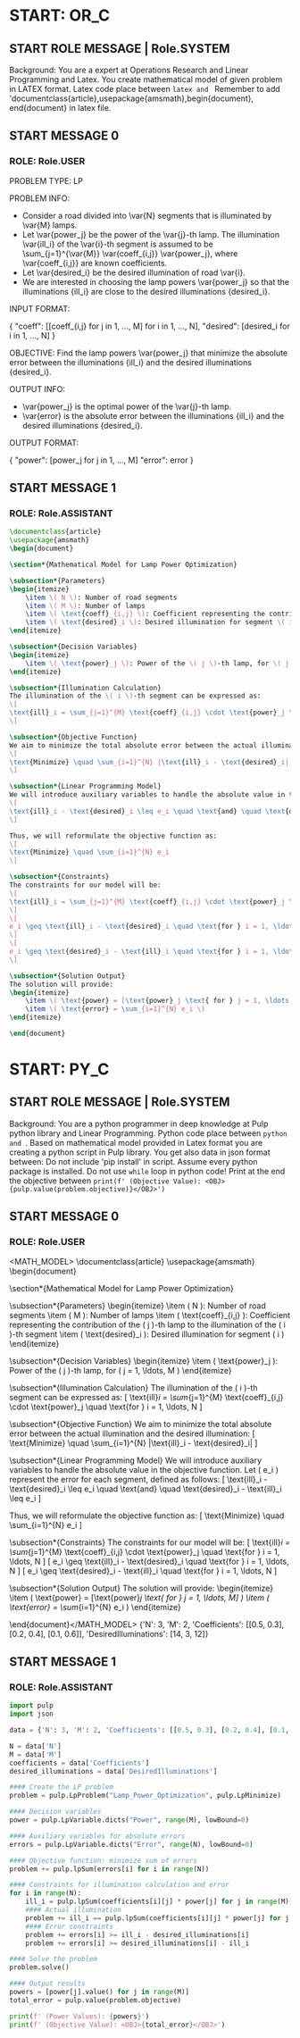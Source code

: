 # START: OR_C 
## START ROLE MESSAGE | Role.SYSTEM 
Background: You are a expert at Operations Research and Linear Programming and Latex. You create mathematical model of given problem in LATEX format. Latex code place between ```latex and ``` Remember to add 'documentclass{article},usepackage{amsmath},begin{document}, end{document} in latex file. 
## START MESSAGE 0 
### ROLE: Role.USER
<DESCRIPTION>
PROBLEM TYPE: LP

PROBLEM INFO: 

- Consider a road divided into \var{N} segments that is illuminated by \var{M} lamps.
- Let \var{power_j} be the power of the \var{j}-th lamp. The illumination \var{ill_i} of the \var{i}-th segment is assumed to be \sum_{j=1}^{\var{M}} \var{coeff_{i,j}} \var{power_j}, where \var{coeff_{i,j}} are known coefficients.
- Let \var{desired_i} be the desired illumination of road \var{i}. 
- We are interested in choosing the lamp powers \var{power_j} so that the illuminations {ill_i} are close to the desired illuminations {desired_i}. 

INPUT FORMAT: 

{
    "coeff": [[coeff_{i,j} for j in 1, ..., M] for i in 1, ..., N],
    "desired": [desired_i for i in 1, ..., N]
}

OBJECTIVE: Find the lamp powers \var{power_j} that minimize the absolute error between the illuminations {ill_i} and the desired illuminations {desired_i}.

OUTPUT INFO:

- \var{power_j} is the optimal power of the \var{j}-th lamp.
- \var{error} is the absolute error between the illuminations {ill_i} and the desired illuminations {desired_i}.

OUTPUT FORMAT:

{
    "power": [power_j for j in 1, ..., M]
    "error": error
}
</DESCRIPTION>


## START MESSAGE 1 
### ROLE: Role.ASSISTANT
```latex
\documentclass{article}
\usepackage{amsmath}
\begin{document}

\section*{Mathematical Model for Lamp Power Optimization}

\subsection*{Parameters}
\begin{itemize}
    \item \( N \): Number of road segments
    \item \( M \): Number of lamps
    \item \( \text{coeff}_{i,j} \): Coefficient representing the contribution of the \( j \)-th lamp to the illumination of the \( i \)-th segment
    \item \( \text{desired}_i \): Desired illumination for segment \( i \)
\end{itemize}

\subsection*{Decision Variables}
\begin{itemize}
    \item \( \text{power}_j \): Power of the \( j \)-th lamp, for \( j = 1, \ldots, M \)
\end{itemize}

\subsection*{Illumination Calculation}
The illumination of the \( i \)-th segment can be expressed as:
\[
\text{ill}_i = \sum_{j=1}^{M} \text{coeff}_{i,j} \cdot \text{power}_j \quad \text{for } i = 1, \ldots, N
\]

\subsection*{Objective Function}
We aim to minimize the total absolute error between the actual illumination and the desired illumination:
\[
\text{Minimize} \quad \sum_{i=1}^{N} |\text{ill}_i - \text{desired}_i|
\]

\subsection*{Linear Programming Model}
We will introduce auxiliary variables to handle the absolute value in the objective function. Let \( e_i \) represent the error for each segment, defined as follows:
\[
\text{ill}_i - \text{desired}_i \leq e_i \quad \text{and} \quad \text{desired}_i - \text{ill}_i \leq e_i
\]

Thus, we will reformulate the objective function as:
\[
\text{Minimize} \quad \sum_{i=1}^{N} e_i
\]

\subsection*{Constraints}
The constraints for our model will be:
\[
\text{ill}_i = \sum_{j=1}^{M} \text{coeff}_{i,j} \cdot \text{power}_j \quad \text{for } i = 1, \ldots, N
\]
\[
e_i \geq \text{ill}_i - \text{desired}_i \quad \text{for } i = 1, \ldots, N
\]
\[
e_i \geq \text{desired}_i - \text{ill}_i \quad \text{for } i = 1, \ldots, N
\]

\subsection*{Solution Output}
The solution will provide:
\begin{itemize}
    \item \( \text{power} = [\text{power}_j \text{ for } j = 1, \ldots, M] \)
    \item \( \text{error} = \sum_{i=1}^{N} e_i \)
\end{itemize}

\end{document}
```

# START: PY_C 
## START ROLE MESSAGE | Role.SYSTEM 
Background: You are a python programmer in deep knowledge at Pulp python library and Linear Programming. Python code place between ```python and ```. Based on mathematical model provided in Latex format you are creating a python script in Pulp library. You get also data in json format between: <DATA></DATA> Do not include 'pip install' in script. Assume every python package is installed. Do not use `while` loop in python code! Print at the end the objective between <OBJ></OBJ> `print(f' (Objective Value): <OBJ>{pulp.value(problem.objective)}</OBJ>')` 
## START MESSAGE 0 
### ROLE: Role.USER
<MATH_MODEL>
\documentclass{article}
\usepackage{amsmath}
\begin{document}

\section*{Mathematical Model for Lamp Power Optimization}

\subsection*{Parameters}
\begin{itemize}
    \item \( N \): Number of road segments
    \item \( M \): Number of lamps
    \item \( \text{coeff}_{i,j} \): Coefficient representing the contribution of the \( j \)-th lamp to the illumination of the \( i \)-th segment
    \item \( \text{desired}_i \): Desired illumination for segment \( i \)
\end{itemize}

\subsection*{Decision Variables}
\begin{itemize}
    \item \( \text{power}_j \): Power of the \( j \)-th lamp, for \( j = 1, \ldots, M \)
\end{itemize}

\subsection*{Illumination Calculation}
The illumination of the \( i \)-th segment can be expressed as:
\[
\text{ill}_i = \sum_{j=1}^{M} \text{coeff}_{i,j} \cdot \text{power}_j \quad \text{for } i = 1, \ldots, N
\]

\subsection*{Objective Function}
We aim to minimize the total absolute error between the actual illumination and the desired illumination:
\[
\text{Minimize} \quad \sum_{i=1}^{N} |\text{ill}_i - \text{desired}_i|
\]

\subsection*{Linear Programming Model}
We will introduce auxiliary variables to handle the absolute value in the objective function. Let \( e_i \) represent the error for each segment, defined as follows:
\[
\text{ill}_i - \text{desired}_i \leq e_i \quad \text{and} \quad \text{desired}_i - \text{ill}_i \leq e_i
\]

Thus, we will reformulate the objective function as:
\[
\text{Minimize} \quad \sum_{i=1}^{N} e_i
\]

\subsection*{Constraints}
The constraints for our model will be:
\[
\text{ill}_i = \sum_{j=1}^{M} \text{coeff}_{i,j} \cdot \text{power}_j \quad \text{for } i = 1, \ldots, N
\]
\[
e_i \geq \text{ill}_i - \text{desired}_i \quad \text{for } i = 1, \ldots, N
\]
\[
e_i \geq \text{desired}_i - \text{ill}_i \quad \text{for } i = 1, \ldots, N
\]

\subsection*{Solution Output}
The solution will provide:
\begin{itemize}
    \item \( \text{power} = [\text{power}_j \text{ for } j = 1, \ldots, M] \)
    \item \( \text{error} = \sum_{i=1}^{N} e_i \)
\end{itemize}

\end{document}</MATH_MODEL>
<DATA>
{'N': 3, 'M': 2, 'Coefficients': [[0.5, 0.3], [0.2, 0.4], [0.1, 0.6]], 'DesiredIlluminations': [14, 3, 12]}</DATA>


## START MESSAGE 1 
### ROLE: Role.ASSISTANT
```python
import pulp
import json

data = {'N': 3, 'M': 2, 'Coefficients': [[0.5, 0.3], [0.2, 0.4], [0.1, 0.6]], 'DesiredIlluminations': [14, 3, 12]}

N = data['N']
M = data['M']
coefficients = data['Coefficients']
desired_illuminations = data['DesiredIlluminations']

#### Create the LP problem
problem = pulp.LpProblem("Lamp_Power_Optimization", pulp.LpMinimize)

#### Decision variables
power = pulp.LpVariable.dicts("Power", range(M), lowBound=0)

#### Auxiliary variables for absolute errors
errors = pulp.LpVariable.dicts("Error", range(N), lowBound=0)

#### Objective function: minimize sum of errors
problem += pulp.lpSum(errors[i] for i in range(N))

#### Constraints for illumination calculation and error
for i in range(N):
    ill_i = pulp.lpSum(coefficients[i][j] * power[j] for j in range(M))
    #### Actual illumination
    problem += ill_i == pulp.lpSum(coefficients[i][j] * power[j] for j in range(M))
    #### Error constraints
    problem += errors[i] >= ill_i - desired_illuminations[i]
    problem += errors[i] >= desired_illuminations[i] - ill_i

#### Solve the problem
problem.solve()

#### Output results
powers = [power[j].value() for j in range(M)]
total_error = pulp.value(problem.objective)

print(f' (Power Values): {powers}')
print(f' (Objective Value): <OBJ>{total_error}</OBJ>')
```

